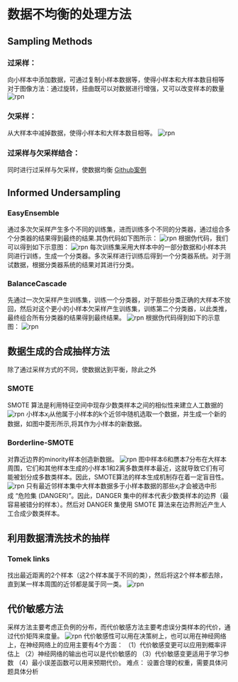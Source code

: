 # 数据不均衡的处理方法
## Sampling Methods 
### 过采样：
向小样本中添加数据，可通过复制小样本数据等，使得小样本和大样本数目相等
对于图像方法：通过旋转，扭曲既可以对数据进行增强，又可以改变样本的数量
![rpn](./oversampling.png)
### 欠采样：
从大样本中减掉数据，使得小样本和大样本数目相等。
![rpn](./under-sampling.png)
### 过采样与欠采样结合：
同时进行过采样与欠采样，使数据均衡
[Github案例]( https://github.com/ufoym/imbalanced-dataset-sampler)
## Informed Undersampling
### EasyEnsemble
通过多次欠采样产生多个不同的训练集，进而训练多个不同的分类器，通过组合多个分类器的结果得到最终的结果.其伪代码如下图所示：
![rpn](./easyensemble.png)
根据伪代码，我们可以得到如下示意图：
![rpn](./easy.png)
每次训练集采用大样本中的一部分数据和小样本共同进行训练，生成一个分类器。多次采样进行训练后得到一个分类器系统。对于测试数据，根据分类器系统的结果对其进行分类。
### BalanceCascade
先通过一次欠采样产生训练集，训练一个分类器，对于那些分类正确的大样本不放回，然后对这个更小的小样本欠采样产生训练集，训练第二个分类器，以此类推，最终组合所有分类器的结果得到最终结果。
![rpn](./BalanceCascade.png)
根据伪代码得到如下的示意图：
![rpn](./balancecascade示意图.png)
## 数据生成的合成抽样方法
除了通过采样方式的不同，使数据达到平衡，除此之外
### SMOTE
SMOTE 算法是利用特征空间中现存少数类样本之间的相似性来建立人工数据的
![rpn](./SMOTE.png)
小样本$x_i$从他属于小样本的k个近邻中随机选取一个数据，并生成一个新的数据，如图中菱形所示,将其作为小样本的新数据。
### Borderline-SMOTE
对靠近边界的minority样本创造新数据。
![rpn](./Borderline-SMOTE.png)
图中样本6和赝本7分布在大样本周围，它们和其他样本生成的小样本1和2离多数类样本最近，这就导致它们有可能被划分成多数类样本。因此，SMOTE算法的样本生成机制存在着一定盲目性。
![rpn](./B-smote.png)
只有最近邻样本集中大样本数据多于小样本数据的那些$x_i$才会被选中形成 “危险集 (DANGER)”。因此，DANGER 集中的样本代表少数类样本的边界（最容易被错分的样本）。然后对 DANGER 集使用 SMOTE 算法来在边界附近产生人工合成少数类样本。
## 利用数据清洗技术的抽样
### Tomek links
找出最近距离的2个样本（这2个样本属于不同的类），然后将这2个样本都去除，直到某一样本周围的近邻都是属于同一类。
![rpn](./tomk.png)
## 代价敏感方法
采样方法主要考虑正负例的分布，而代价敏感方法主要考虑误分类样本的代价，通过代价矩阵来度量。
![rpn](./代价敏感.png)
代价敏感性可以用在决策树上，也可以用在神经网络上，在神经网络上的应用主要有4个方面：
（1）代价敏感变更可以应用到概率评估上
（2）神经网络的输出也可以是代价敏感的
（3）代价敏感变更适用于学习参数
（4）最小误差函数可以用来预期代价。
难点：
   设置合理的权重，需要具体问题具体分析


